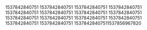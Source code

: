 1537842840751
1537842840751
1537842840751
1537842840751
1537842840751
1537842840751
1537842840751
1537842840751
1537842840751
1537842840751
1537842840751
1537842840751
1537842840751
1537842840751
15378428407511537856967820